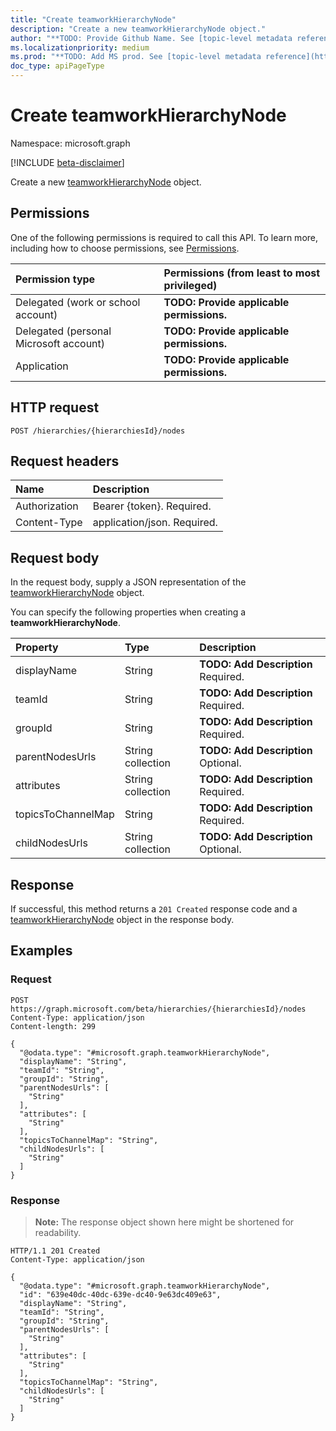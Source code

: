 ```yaml
---
title: "Create teamworkHierarchyNode"
description: "Create a new teamworkHierarchyNode object."
author: "**TODO: Provide Github Name. See [topic-level metadata reference](https://msgo.azurewebsites.net/add/document/guidelines/metadata.html#topic-level-metadata)**"
ms.localizationpriority: medium
ms.prod: "**TODO: Add MS prod. See [topic-level metadata reference](https://msgo.azurewebsites.net/add/document/guidelines/metadata.html#topic-level-metadata)**"
doc_type: apiPageType
---
```


# Create teamworkHierarchyNode
Namespace: microsoft.graph

[!INCLUDE [beta-disclaimer](../../includes/beta-disclaimer.md)]

Create a new [teamworkHierarchyNode](../resources/teamworkhierarchynode.md) object.

## Permissions
One of the following permissions is required to call this API. To learn more, including how to choose permissions, see [Permissions](/graph/permissions-reference).

|Permission type|Permissions (from least to most privileged)|
|:---|:---|
|Delegated (work or school account)|**TODO: Provide applicable permissions.**|
|Delegated (personal Microsoft account)|**TODO: Provide applicable permissions.**|
|Application|**TODO: Provide applicable permissions.**|

## HTTP request

<!-- {
  "blockType": "ignored"
}
-->
``` http
POST /hierarchies/{hierarchiesId}/nodes
```

## Request headers
|Name|Description|
|:---|:---|
|Authorization|Bearer {token}. Required.|
|Content-Type|application/json. Required.|

## Request body
In the request body, supply a JSON representation of the [teamworkHierarchyNode](../resources/teamworkhierarchynode.md) object.

You can specify the following properties when creating a **teamworkHierarchyNode**.

|Property|Type|Description|
|:---|:---|:---|
|displayName|String|**TODO: Add Description** Required.|
|teamId|String|**TODO: Add Description** Required.|
|groupId|String|**TODO: Add Description** Required.|
|parentNodesUrls|String collection|**TODO: Add Description** Optional.|
|attributes|String collection|**TODO: Add Description** Required.|
|topicsToChannelMap|String|**TODO: Add Description** Required.|
|childNodesUrls|String collection|**TODO: Add Description** Optional.|



## Response

If successful, this method returns a `201 Created` response code and a [teamworkHierarchyNode](../resources/teamworkhierarchynode.md) object in the response body.

## Examples

### Request
<!-- {
  "blockType": "request",
  "name": "create_teamworkhierarchynode_from_"
}
-->
``` http
POST https://graph.microsoft.com/beta/hierarchies/{hierarchiesId}/nodes
Content-Type: application/json
Content-length: 299

{
  "@odata.type": "#microsoft.graph.teamworkHierarchyNode",
  "displayName": "String",
  "teamId": "String",
  "groupId": "String",
  "parentNodesUrls": [
    "String"
  ],
  "attributes": [
    "String"
  ],
  "topicsToChannelMap": "String",
  "childNodesUrls": [
    "String"
  ]
}
```


### Response
>**Note:** The response object shown here might be shortened for readability.
<!-- {
  "blockType": "response",
  "truncated": true,
  "@odata.type": "microsoft.graph.teamworkHierarchyNode"
}
-->
``` http
HTTP/1.1 201 Created
Content-Type: application/json

{
  "@odata.type": "#microsoft.graph.teamworkHierarchyNode",
  "id": "639e40dc-40dc-639e-dc40-9e63dc409e63",
  "displayName": "String",
  "teamId": "String",
  "groupId": "String",
  "parentNodesUrls": [
    "String"
  ],
  "attributes": [
    "String"
  ],
  "topicsToChannelMap": "String",
  "childNodesUrls": [
    "String"
  ]
}
```

